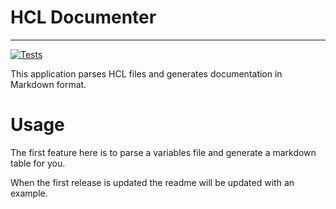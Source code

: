# HCL Documenter

---

[![Tests](https://github.com/LarsNieuwenhuizen/hcl-documenter-go/actions/workflows/test.yml/badge.svg)](https://github.com/LarsNieuwenhuizen/hcl-documenter-go/actions/workflows/test.yml)

This application parses HCL files and generates documentation in Markdown format.

# Usage

The first feature here is to parse a variables file and generate a markdown table for you.

When the first release is updated the readme will be updated with an example.